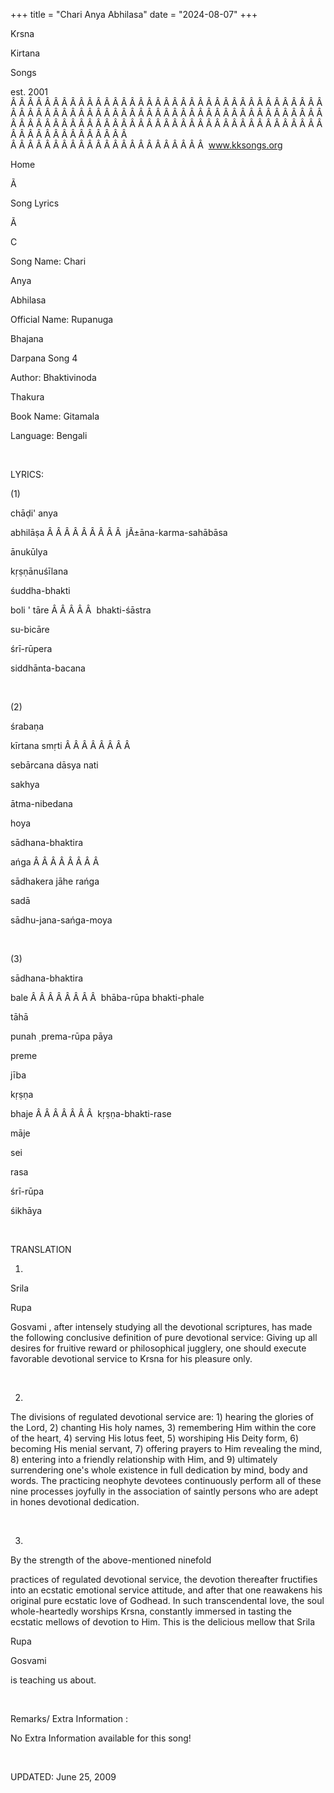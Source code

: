 +++ 
title = "Chari Anya Abhilasa"
date = "2024-08-07"
+++

Krsna
 
Kirtana
 
Songs

est. 2001
Â Â Â Â Â Â Â Â Â Â Â Â Â Â Â Â Â Â Â Â Â Â Â Â Â Â Â Â Â Â Â Â Â Â Â Â Â Â Â Â Â Â Â Â Â Â Â Â Â Â Â Â Â Â Â Â Â Â Â Â Â Â Â Â Â Â Â Â Â Â Â Â Â Â Â Â Â Â Â Â Â Â Â Â Â Â Â Â Â Â Â Â Â Â Â Â Â Â Â Â Â Â Â Â Â Â Â Â Â Â Â Â Â Â Â Â Â Â Â Â Â Â Â Â Â  
Â Â Â Â Â Â Â Â Â Â Â Â Â Â Â Â Â Â Â Â Â Â Â  
www.kksongs.org










Home


Ã 
 
Song Lyrics
 
Ã 
 
C


Song Name: 
Chari
 
Anya
 
Abhilasa


Official Name: 
Rupanuga
 
Bhajana
 
Darpana
 Song 4


Author: 
Bhaktivinoda
 
Thakura


Book Name: 
Gitamala


Language: 
Bengali


 


LYRICS:


(1)


chāḍi' 
anya
 
abhilāṣa
Â Â Â Â Â Â Â Â Â  
jÃ±āna-karma-sahābāsa


ānukūlya

kṛṣṇānuśīlana


śuddha-bhakti
 
boli
' 
tāre
Â Â Â Â Â  
bhakti-śāstra

su-bicāre


śrī-rūpera

siddhānta-bacana


 


(2)


śrabaṇa

kīrtana smṛti
Â Â Â Â Â Â Â Â 

sebārcana dāsya 
nati


sakhya
 
ātma-nibedana
 
hoya


sādhana-bhaktira
 
ańga
Â Â Â Â Â Â Â Â 

sādhakera jāhe rańga


sadā
 
sādhu-jana-sańga-moya


 


(3)


sādhana-bhaktira

bale
Â Â Â Â Â Â Â Â  
bhāba-rūpa 
bhakti-phale


tāhā
 
punah
̣ prema-rūpa pāya


preme
 
jība
 
kṛṣṇa


bhaje
Â Â Â Â Â Â Â  
kṛṣṇa-bhakti-rase
 
māje


sei
 
rasa
 
śrī-rūpa

śikhāya


 


TRANSLATION


1)

Srila
 
Rupa
 
Gosvami
, after intensely studying all the devotional
scriptures, has made the following conclusive definition of pure devotional
service: Giving up all desires for 
fruitive
 reward or
philosophical jugglery, one should execute favorable devotional service to
Krsna for his pleasure only.


 


2)
The divisions of regulated devotional service are: 1) hearing the glories of
the Lord, 2) chanting His holy names, 3) remembering Him within the core of the
heart, 4) serving His lotus feet, 5) worshiping His Deity form, 6) becoming His
menial servant, 7) offering prayers to Him revealing the mind, 8) entering into
a friendly relationship with Him, and 9) ultimately surrendering one's whole
existence in full dedication by mind, body and words. The practicing neophyte
devotees continuously perform all of these nine processes joyfully in the
association of saintly persons who are adept in hones devotional dedication.


 


3)
By the strength of the above-mentioned 
ninefold

practices of regulated devotional service, the devotion thereafter fructifies
into an ecstatic emotional service attitude, and after that one reawakens his
original pure ecstatic love of Godhead. In such transcendental love, the soul
whole-heartedly worships Krsna, constantly immersed in tasting the ecstatic
mellows of devotion to Him. This is the delicious mellow that 
Srila
 
Rupa
 
Gosvami

is teaching us about.


 


Remarks/ Extra Information
: 


No
Extra Information available for this song!


 


UPDATED:
 June 25, 2009